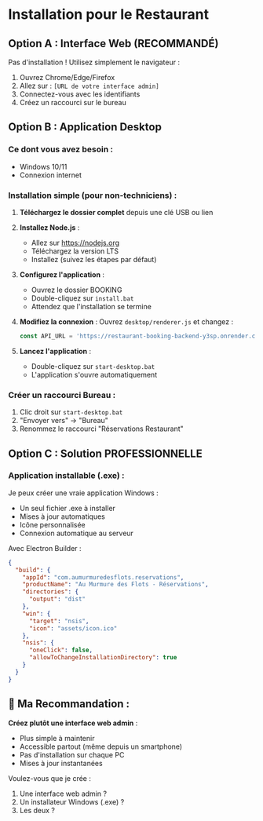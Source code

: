 # Installation pour le Restaurant

## Option A : Interface Web (RECOMMANDÉ) 
Pas d'installation ! Utilisez simplement le navigateur :

1. Ouvrez Chrome/Edge/Firefox
2. Allez sur : `[URL de votre interface admin]`
3. Connectez-vous avec les identifiants
4. Créez un raccourci sur le bureau

## Option B : Application Desktop

### Ce dont vous avez besoin :
- Windows 10/11
- Connexion internet

### Installation simple (pour non-techniciens) :

1. **Téléchargez le dossier complet** depuis une clé USB ou lien

2. **Installez Node.js** :
   - Allez sur https://nodejs.org
   - Téléchargez la version LTS
   - Installez (suivez les étapes par défaut)

3. **Configurez l'application** :
   - Ouvrez le dossier BOOKING
   - Double-cliquez sur `install.bat`
   - Attendez que l'installation se termine

4. **Modifiez la connexion** :
   Ouvrez `desktop/renderer.js` et changez :
   ```javascript
   const API_URL = 'https://restaurant-booking-backend-y3sp.onrender.com/api';
   ```

5. **Lancez l'application** :
   - Double-cliquez sur `start-desktop.bat`
   - L'application s'ouvre automatiquement

### Créer un raccourci Bureau :
1. Clic droit sur `start-desktop.bat`
2. "Envoyer vers" → "Bureau"
3. Renommez le raccourci "Réservations Restaurant"

## Option C : Solution PROFESSIONNELLE

### Application installable (.exe) :
Je peux créer une vraie application Windows :
- Un seul fichier .exe à installer
- Mises à jour automatiques
- Icône personnalisée
- Connexion automatique au serveur

Avec Electron Builder :
```json
{
  "build": {
    "appId": "com.aumurmuredesflots.reservations",
    "productName": "Au Murmure des Flots - Réservations",
    "directories": {
      "output": "dist"
    },
    "win": {
      "target": "nsis",
      "icon": "assets/icon.ico"
    },
    "nsis": {
      "oneClick": false,
      "allowToChangeInstallationDirectory": true
    }
  }
}
```

## 🎯 Ma Recommandation :

**Créez plutôt une interface web admin** :
- Plus simple à maintenir
- Accessible partout (même depuis un smartphone)
- Pas d'installation sur chaque PC
- Mises à jour instantanées

Voulez-vous que je crée :
1. Une interface web admin ?
2. Un installateur Windows (.exe) ?
3. Les deux ?